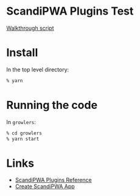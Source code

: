 ScandiPWA Plugins Test
======================

[Walkthrough script](https://gist.github.com/jherr/332e982952bfa8da61462248b15714b8)

# Install

In the top level directory:

```sh
% yarn
```

# Running the code

In `growlers`:

```sh
% cd growlers
% yarn start
```

# Links

* [ScandiPWA Plugins Reference](https://scandipwa.gitbook.io/docs/how-to-tutorials-intermediate/scandipwa-plugins)
* [Create ScandiPWA App](https://github.com/scandipwa/create-scandipwa-app)
